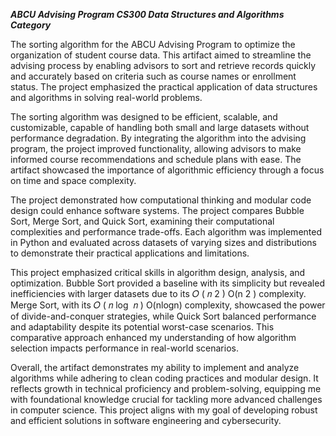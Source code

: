 ***ABCU Advising Program CS300 Data Structures and Algorithms Category***

The sorting algorithm for the ABCU Advising Program to optimize the organization of student course data. This artifact aimed to streamline the advising process by enabling advisors to sort and retrieve records quickly and accurately based on criteria such as course names or enrollment status. The project emphasized the practical application of data structures and algorithms in solving real-world problems.

The sorting algorithm was designed to be efficient, scalable, and customizable, capable of handling both small and large datasets without performance degradation. By integrating the algorithm into the advising program, the project improved functionality, allowing advisors to make informed course recommendations and schedule plans with ease. The artifact showcased the importance of algorithmic efficiency through a focus on time and space complexity.

The project demonstrated how computational thinking and modular code design could enhance software systems. The project compares Bubble Sort, Merge Sort, and Quick Sort, examining their computational complexities and performance trade-offs. Each algorithm was implemented in Python and evaluated across datasets of varying sizes and distributions to demonstrate their practical applications and limitations.

This project emphasized critical skills in algorithm design, analysis, and optimization. Bubble Sort provided a baseline with its simplicity but revealed inefficiencies with larger datasets due to its 
𝑂
(
𝑛
2
)
O(n 
2
 ) complexity. Merge Sort, with its 
𝑂
(
𝑛
log
⁡
𝑛
)
O(nlogn) complexity, showcased the power of divide-and-conquer strategies, while Quick Sort balanced performance and adaptability despite its potential worst-case scenarios. This comparative approach enhanced my understanding of how algorithm selection impacts performance in real-world scenarios.

Overall, the artifact demonstrates my ability to implement and analyze algorithms while adhering to clean coding practices and modular design. It reflects growth in technical proficiency and problem-solving, equipping me with foundational knowledge crucial for tackling more advanced challenges in computer science. This project aligns with my goal of developing robust and efficient solutions in software engineering and cybersecurity.

